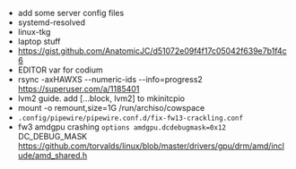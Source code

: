 -   add some server config files
-   systemd-resolved
-   linux-tkg
-   laptop stuff
-   https://gist.github.com/AnatomicJC/d51072e09f4f17c05042f639e7b1f4c6
-   EDITOR var for codium
-   rsync -axHAWXS --numeric-ids --info=progress2 https://superuser.com/a/1185401
-   lvm2 guide. add [...block, lvm2] to mkinitcpio
-   mount -o remount,size=1G /run/archiso/cowspace
-   `.config/pipewire/pipewire.conf.d/fix-fw13-crackling.conf`
-   fw3 amdgpu crashing `options amdgpu.dcdebugmask=0x12`
    DC_DEBUG_MASK https://github.com/torvalds/linux/blob/master/drivers/gpu/drm/amd/include/amd_shared.h
